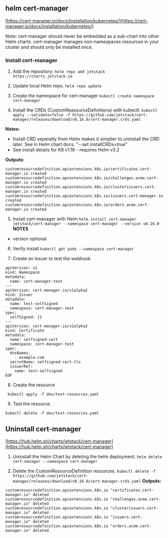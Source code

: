 ## helm cert-manager

[https://cert-manager.io/docs/installation/kubernetes/](https://cert-manager.io/docs/installation/kubernetes/)

Note: cert-manager should never be embedded as a sub-chart into other Helm charts. cert-manager manages non-namespaces resources in your cluster and should only be installed once.


### Install cert-manager

1. Add the repository:
`helm repo add jetstack https://charts.jetstack.io`

2. Update local Helm repo.
`helm repo update`

3. Create the namespace for cert-manager
`kubectl create namespace cert-manager`

4. Install the CRDs (CustomReasourceDefinitions) with kubectl. 
`kubectl apply --validate=false -f https://github.com/jetstack/cert-manager/releases/download/v0.16.0/cert-manager.crds.yaml`

**Notes:**
* Install CRD seperatly from Helm makes it simplier to uninstall the CRD later.  See in Helm chart docs. "--set installCRDs=true"
* See install details for K8 v1.16 - requires Helm v3.2

**Outputs:**
```customresourcedefinition.apiextensions.k8s.io/certificaterequests.cert-manager.io created
customresourcedefinition.apiextensions.k8s.io/certificates.cert-manager.io created
customresourcedefinition.apiextensions.k8s.io/challenges.acme.cert-manager.io created
customresourcedefinition.apiextensions.k8s.io/clusterissuers.cert-manager.io created
customresourcedefinition.apiextensions.k8s.io/issuers.cert-manager.io created
customresourcedefinition.apiextensions.k8s.io/orders.acme.cert-manager.io created
```

5. Install cert-manager with Helm 
`helm install cert-manager jetstack/cert-manager --namespace cert-manager --version v0.16.0`
**NOTES**
* version optional

6. Verify install
`kubectl get pods --namespace cert-manager`

7. Create an Issuer to test the webhook
```cat <<EOF > test-resources.yaml
apiVersion: v1
kind: Namespace
metadata:
  name: cert-manager-test
---
apiVersion: cert-manager.io/v1alpha2
kind: Issuer
metadata:
  name: test-selfsigned
  namespace: cert-manager-test
spec:
  selfSigned: {}
---
apiVersion: cert-manager.io/v1alpha2
kind: Certificate
metadata:
  name: selfsigned-cert
  namespace: cert-manager-test
spec:
  dnsNames:
    - example.com
  secretName: selfsigned-cert-tls
  issuerRef:
    name: test-selfsigned
EOF
```

8. Create the resource

` kubectl apply -f dev/test-resources.yaml`

9. Test the resource.

`kubectl delete -f dev/test-resources.yaml`

## Uninstall cert-manager

[https://hub.helm.sh/charts/jetstack/cert-manager](https://hub.helm.sh/charts/jetstack/cert-manager)

1. Uninstall the Helm Chart by deleting the helm deployment.
`helm delete cert-manager --namespace cert-manager`

2. Delete the CustomResourceDefinition resources.
`kubectl delete -f https://github.com/jetstack/cert-manager/releases/download/v0.16.0/cert-manager.crds.yaml`
**Outputs:**
```customresourcedefinition.apiextensions.k8s.io "certificaterequests.cert-manager.io" deleted
customresourcedefinition.apiextensions.k8s.io "certificates.cert-manager.io" deleted
customresourcedefinition.apiextensions.k8s.io "challenges.acme.cert-manager.io" deleted
customresourcedefinition.apiextensions.k8s.io "clusterissuers.cert-manager.io" deleted
customresourcedefinition.apiextensions.k8s.io "issuers.cert-manager.io" deleted
customresourcedefinition.apiextensions.k8s.io "orders.acme.cert-manager.io" deleted
```
